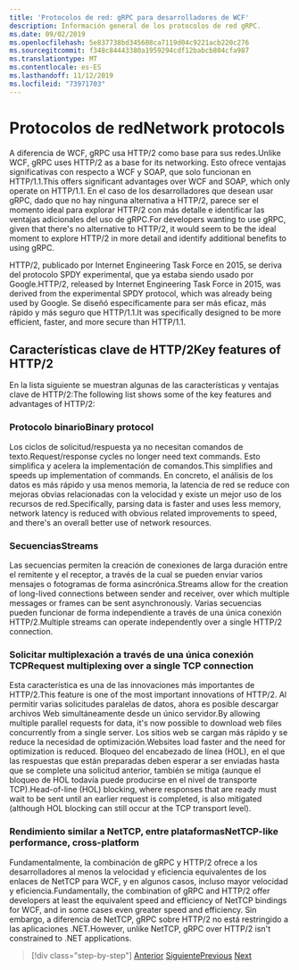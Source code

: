 ```yaml
---
title: 'Protocolos de red: gRPC para desarrolladores de WCF'
description: Información general de los protocolos de red gRPC.
ms.date: 09/02/2019
ms.openlocfilehash: 5e837738bd345608ca7119d04c9221acb220c276
ms.sourcegitcommit: f348c84443380a1959294cdf12babcb804cfa987
ms.translationtype: MT
ms.contentlocale: es-ES
ms.lasthandoff: 11/12/2019
ms.locfileid: "73971703"
---
```

# <a name="network-protocols"></a><span data-ttu-id="f9a9f-103">Protocolos de red</span><span class="sxs-lookup"><span data-stu-id="f9a9f-103">Network protocols</span></span>

<span data-ttu-id="f9a9f-104">A diferencia de WCF, gRPC usa HTTP/2 como base para sus redes.</span><span class="sxs-lookup"><span data-stu-id="f9a9f-104">Unlike WCF, gRPC uses HTTP/2 as a base for its networking.</span></span> <span data-ttu-id="f9a9f-105">Esto ofrece ventajas significativas con respecto a WCF y SOAP, que solo funcionan en HTTP/1.1.</span><span class="sxs-lookup"><span data-stu-id="f9a9f-105">This offers significant advantages over WCF and SOAP, which only operate on HTTP/1.1.</span></span> <span data-ttu-id="f9a9f-106">En el caso de los desarrolladores que desean usar gRPC, dado que no hay ninguna alternativa a HTTP/2, parece ser el momento ideal para explorar HTTP/2 con más detalle e identificar las ventajas adicionales del uso de gRPC.</span><span class="sxs-lookup"><span data-stu-id="f9a9f-106">For developers wanting to use gRPC, given that there's no alternative to HTTP/2, it would seem to be the ideal moment to explore HTTP/2 in more detail and identify additional benefits to using gRPC.</span></span>

<span data-ttu-id="f9a9f-107">HTTP/2, publicado por Internet Engineering Task Force en 2015, se deriva del protocolo SPDY experimental, que ya estaba siendo usado por Google.</span><span class="sxs-lookup"><span data-stu-id="f9a9f-107">HTTP/2, released by Internet Engineering Task Force in 2015, was derived from the experimental SPDY protocol, which was already being used by Google.</span></span> <span data-ttu-id="f9a9f-108">Se diseñó específicamente para ser más eficaz, más rápido y más seguro que HTTP/1.1.</span><span class="sxs-lookup"><span data-stu-id="f9a9f-108">It was specifically designed to be more efficient, faster, and more secure than HTTP/1.1.</span></span>

## <a name="key-features-of-http2"></a><span data-ttu-id="f9a9f-109">Características clave de HTTP/2</span><span class="sxs-lookup"><span data-stu-id="f9a9f-109">Key features of HTTP/2</span></span>

<span data-ttu-id="f9a9f-110">En la lista siguiente se muestran algunas de las características y ventajas clave de HTTP/2:</span><span class="sxs-lookup"><span data-stu-id="f9a9f-110">The following list shows some of the key features and advantages of HTTP/2:</span></span>

### <a name="binary-protocol"></a><span data-ttu-id="f9a9f-111">Protocolo binario</span><span class="sxs-lookup"><span data-stu-id="f9a9f-111">Binary protocol</span></span>

<span data-ttu-id="f9a9f-112">Los ciclos de solicitud/respuesta ya no necesitan comandos de texto.</span><span class="sxs-lookup"><span data-stu-id="f9a9f-112">Request/response cycles no longer need text commands.</span></span> <span data-ttu-id="f9a9f-113">Esto simplifica y acelera la implementación de comandos.</span><span class="sxs-lookup"><span data-stu-id="f9a9f-113">This simplifies and speeds up implementation of commands.</span></span> <span data-ttu-id="f9a9f-114">En concreto, el análisis de los datos es más rápido y usa menos memoria, la latencia de red se reduce con mejoras obvias relacionadas con la velocidad y existe un mejor uso de los recursos de red.</span><span class="sxs-lookup"><span data-stu-id="f9a9f-114">Specifically, parsing data is faster and uses less memory, network latency is reduced with obvious related improvements to speed, and there's an overall better use of network resources.</span></span>

### <a name="streams"></a><span data-ttu-id="f9a9f-115">Secuencias</span><span class="sxs-lookup"><span data-stu-id="f9a9f-115">Streams</span></span>

<span data-ttu-id="f9a9f-116">Las secuencias permiten la creación de conexiones de larga duración entre el remitente y el receptor, a través de la cual se pueden enviar varios mensajes o fotogramas de forma asincrónica.</span><span class="sxs-lookup"><span data-stu-id="f9a9f-116">Streams allow for the creation of long-lived connections between sender and receiver, over which multiple messages or frames can be sent asynchronously.</span></span> <span data-ttu-id="f9a9f-117">Varias secuencias pueden funcionar de forma independiente a través de una única conexión HTTP/2.</span><span class="sxs-lookup"><span data-stu-id="f9a9f-117">Multiple streams can operate independently over a single HTTP/2 connection.</span></span>

### <a name="request-multiplexing-over-a-single-tcp-connection"></a><span data-ttu-id="f9a9f-118">Solicitar multiplexación a través de una única conexión TCP</span><span class="sxs-lookup"><span data-stu-id="f9a9f-118">Request multiplexing over a single TCP connection</span></span>

<span data-ttu-id="f9a9f-119">Esta característica es una de las innovaciones más importantes de HTTP/2.</span><span class="sxs-lookup"><span data-stu-id="f9a9f-119">This feature is one of the most important innovations of HTTP/2.</span></span> <span data-ttu-id="f9a9f-120">Al permitir varias solicitudes paralelas de datos, ahora es posible descargar archivos Web simultáneamente desde un único servidor.</span><span class="sxs-lookup"><span data-stu-id="f9a9f-120">By allowing multiple parallel requests for data, it's now possible to download web files concurrently from a single server.</span></span> <span data-ttu-id="f9a9f-121">Los sitios web se cargan más rápido y se reduce la necesidad de optimización.</span><span class="sxs-lookup"><span data-stu-id="f9a9f-121">Websites load faster and the need for optimization is reduced.</span></span> <span data-ttu-id="f9a9f-122">Bloqueo del encabezado de línea (HOL), en el que las respuestas que están preparadas deben esperar a ser enviadas hasta que se complete una solicitud anterior, también se mitiga (aunque el bloqueo de HOL todavía puede producirse en el nivel de transporte TCP).</span><span class="sxs-lookup"><span data-stu-id="f9a9f-122">Head-of-line (HOL) blocking, where responses that are ready must wait to be sent until an earlier request is completed, is also mitigated (although HOL blocking can still occur at the TCP transport level).</span></span>

### <a name="nettcp-like-performance-cross-platform"></a><span data-ttu-id="f9a9f-123">Rendimiento similar a NetTCP, entre plataformas</span><span class="sxs-lookup"><span data-stu-id="f9a9f-123">NetTCP-like performance, cross-platform</span></span>

<span data-ttu-id="f9a9f-124">Fundamentalmente, la combinación de gRPC y HTTP/2 ofrece a los desarrolladores al menos la velocidad y eficiencia equivalentes de los enlaces de NetTCP para WCF, y en algunos casos, incluso mayor velocidad y eficiencia.</span><span class="sxs-lookup"><span data-stu-id="f9a9f-124">Fundamentally, the combination of gRPC and HTTP/2 offer developers at least the equivalent speed and efficiency of NetTCP bindings for WCF, and in some cases even greater speed and efficiency.</span></span> <span data-ttu-id="f9a9f-125">Sin embargo, a diferencia de NetTCP, gRPC sobre HTTP/2 no está restringido a las aplicaciones .NET.</span><span class="sxs-lookup"><span data-stu-id="f9a9f-125">However, unlike NetTCP, gRPC over HTTP/2 isn't constrained to .NET applications.</span></span>

>[!div class="step-by-step"]
><span data-ttu-id="f9a9f-126">[Anterior](interface-definition-language.md)
>[Siguiente](why-grpc.md)</span><span class="sxs-lookup"><span data-stu-id="f9a9f-126">[Previous](interface-definition-language.md)
[Next](why-grpc.md)</span></span>
